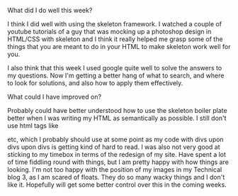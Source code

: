 What did I do well this week?

  I think I did well with using the skeleton framework. I watched a couple of youtube tutorials of a guy that was mocking up a photoshop design in HTML/CSS with skeleton and I think it really helped me grasp some of the things that you are meant to do in your HTML to make skeleton work well for you.

  I also think that this week I used google quite well to solve the answers to my questions. Now I'm getting a better hang of what to search, and where to look for solutions, and also how to apply them effectively.

What could I have improved on?

  Probably could have better understood how to use the skeleton boiler plate better when I was writing my HTML as semantically as possible. I still don't use html tags like <article> etc, which I probably should use at some point as my code with divs upon divs upon divs is getting kind of hard to read.
  I was also not very good at sticking to my timebox in terms of the redesign of my site. Have spent a lot of time fiddling round with things, but I am pretty happy with how things are looking.
  I'm not too happy with the position of my images in my Technical blog 3, as I am scared of floats. They do so many wacky things and I don't like it. Hopefully will get some better control over this in the coming weeks.
